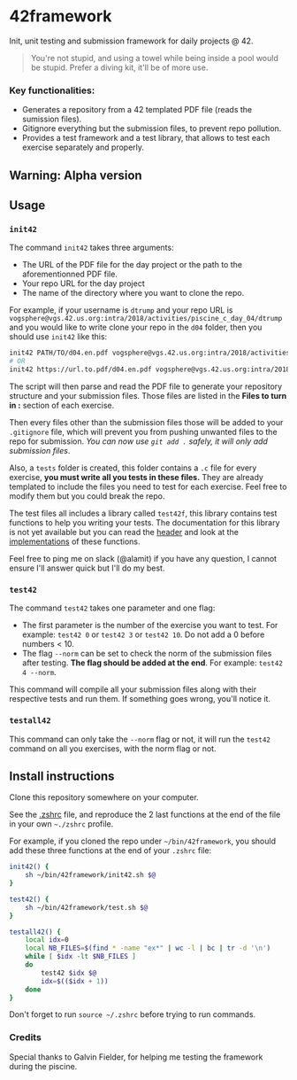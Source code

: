 # 42framework
Init, unit testing and submission framework for daily projects @ 42.
> You're not stupid, and using a towel while being inside a pool would be stupid. Prefer a diving kit, it'll be of more use.

### Key functionalities:
- Generates a repository from a 42 templated PDF file (reads the sumission files).
- Gitignore everything but the submission files, to prevent repo pollution.
- Provides a test framework and a test library, that allows to test each exercise separately and properly.

## Warning: Alpha version

## Usage

### `init42`

The command `init42` takes three arguments:
- The URL of the PDF file for the day project or the path to the aforementionned PDF file.
- Your repo URL for the day project
- The name of the directory where you want to clone the repo.

For example, if your username is `dtrump` and your repo URL is `vogsphere@vgs.42.us.org:intra/2018/activities/piscine_c_day_04/dtrump` and you would like to write clone your repo in the `d04` folder, then you should use `init42` like this:

```sh
init42 PATH/TO/d04.en.pdf vogsphere@vgs.42.us.org:intra/2018/activities/piscine_c_day_04/dtrump d04
# OR
init42 https://url.to.pdf/d04.en.pdf vogsphere@vgs.42.us.org:intra/2018/activities/piscine_c_day_04/dtrump d04
```

The script will then parse and read the PDF file to generate your repository structure and your submission files. Those files are listed in the **Files to turn in :** section of each exercise.

Then every files other than the submission files those will be added to your `.gitignore` file, which will prevent you from pushing unwanted files to the repo for submission. *You can now use `git add .` safely, it will only add submission files*.

Also, a `tests` folder is created, this folder contains a `.c` file for every exercise, **you must write all you tests in these files.** They are already templated to include the files you need to test for each exercise. Feel free to modify them but you could break the repo.

The test files all includes a library called `test42f`, this library contains test functions to help you writing your tests. The documentation for this library is not yet available but you can read the [header](https://github.com/alamit/42framework/blob/master/lib/test42f/include/test42f.h) and look at the [implementations](https://github.com/alamit/42framework/tree/master/lib/test42f/src) of these functions.

Feel free to ping me on slack (@alamit) if you have any question, I cannot ensure I'll answer quick but I'll do my best.

### `test42`

The command `test42` takes one parameter and one flag:
- The first parameter is the number of the exercise you want to test. For example: `test42 0` or `test42 3` or `test42 10`. Do not add a 0 before numbers < 10.
- The flag `--norm` can be set to check the norm of the submission files after testing. **The flag should be added at the end**. For example: `test42 4 --norm`.

This command will compile all your submission files along with their respective tests and run them. If something goes wrong, you'll notice it.

### `testall42`

This command can only take the `--norm` flag or not, it will run the `test42` command on all you exercises, with the norm flag or not.

## Install instructions

Clone this repository somewhere on your computer.

See the [.zshrc](https://github.com/alamit/42framework/blob/master/.zshrc) file, and reproduce the 2 last functions at the end of the file in your own `~./zshrc` profile.

For example, if you cloned the repo under `~/bin/42framework`, you should add these three functions at the end of your `.zshrc` file:
```sh
init42() {
	sh ~/bin/42framework/init42.sh $@
}

test42() {
	sh ~/bin/42framework/test.sh $@
}

testall42() {
	local idx=0
	local NB_FILES=$(find * -name "ex*" | wc -l | bc | tr -d '\n')
	while [ $idx -lt $NB_FILES ]
	do
		test42 $idx $@
		idx=$(($idx + 1))
	done
}
```

Don't forget to run `source ~/.zshrc` before trying to run commands.

### Credits

Special thanks to Galvin Fielder, for helping me testing the framework during the piscine.
